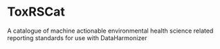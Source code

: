 

# ToxRSCat
A catalogue of machine actionable environmental health science related reporting standards for use with DataHarmonizer
